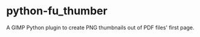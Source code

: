 python-fu_thumber
=================

A GIMP Python plugin to create PNG thumbnails out of PDF files' first page.